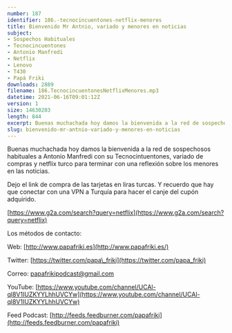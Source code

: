 ```yaml
---
number: 187
identifier: 186.-tecnocincuentones-netflix-menores
title: Bienvenido Mr Antnio, variado y menores en noticias
subject:
- Sospechos Habituales
- Tecnocincuentones
- Antonio Manfredi
- Netflix
- Lenovo
- T430
- Papá Friki
downloads: 2889
filename: 186.TecnocincuentonesNetflixMenores.mp3
datetime: 2021-06-16T09:01:12Z
version: 1
size: 14630203
length: 844
excerpt: Buenas muchachada hoy damos la bienvenida a la red de sospechosos habituales a Antonio Manfredi con su tecnocintuentones, varido de compras y netflix turco para terminar con una reflexión sobre los menores en las noticias.
slug: bienvenido-mr-antnio-variado-y-menores-en-noticias
---
```

Buenas muchachada hoy damos la bienvenida a la red de sospechosos habituales a Antonio Manfredi con su Tecnocintuentones, variado de compras y netflix turco para terminar con una reflexión sobre los menores en las noticias.

Dejo el link de compra de las tarjetas en liras turcas. Y recuerdo que hay que conectar con una VPN a Turquía para hacer el canje del cupón adquirido.

[https://www.g2a.com/search?query=netflix](https://www.g2a.com/search?query=netflix)

Los métodos de contacto:

Web: [http://www.papafriki.es](http://www.papafriki.es/)

Twitter: [https://twitter.com/papa\_friki](https://twitter.com/papa_friki)

Correo: [papafrikipodcast@gmail.com](https://archive.org/details/papafrikipodast@gmail.com)

YouTube: [https://www.youtube.com/channel/UCAl-ql8V1IUZKYYLhhUVCYw](https://www.youtube.com/channel/UCAl-ql8V1IUZKYYLhhUVCYw)

Feed Podcast: [http://feeds.feedburner.com/papafriki](http://feeds.feedburner.com/papafriki)